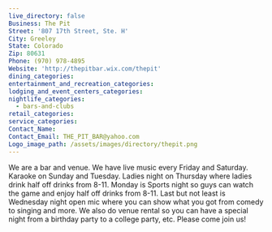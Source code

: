 ```yaml
---
live_directory: false
Business: The Pit
Street: '807 17th Street, Ste. H'
City: Greeley
State: Colorado
Zip: 80631
Phone: (970) 978-4895
Website: 'http://thepitbar.wix.com/thepit'
dining_categories:
entertainment_and_recreation_categories:
lodging_and_event_centers_categories:
nightlife_categories:
  - bars-and-clubs
retail_categories:
service_categories:
Contact_Name:
Contact_Email: THE_PIT_BAR@yahoo.com
Logo_image_path: /assets/images/directory/thepit.png
---
```



We are a bar and venue. We have live music every Friday and Saturday. Karaoke on Sunday and Tuesday. Ladies night on Thursday where ladies drink half off drinks from 8-11. Monday is Sports night so guys can watch the game and enjoy half off drinks from 8-11. Last but not least is Wednesday night open mic where you can show what you got from comedy to singing and more. We also do venue rental so you can have a special night from a birthday party to a college party, etc. Please come join us!